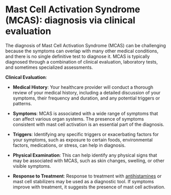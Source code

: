 <!--
source: gpt-3 + jph editing
tags: tests
-->

# Mast Cell Activation Syndrome (MCAS): diagnosis via clinical evaluation

The diagnosis of Mast Cell Activation Syndrome (MCAS) can be challenging because the symptoms can overlap with many other medical conditions, and there is no single definitive test to diagnose it. MCAS is typically diagnosed through a combination of clinical evaluation, laboratory tests, and sometimes specialized assessments.

**Clinical Evaluation**:

* **Medical History**: Your healthcare provider will conduct a thorough review of your medical history, including a detailed discussion of your symptoms, their frequency and duration, and any potential triggers or patterns.

* **Symptoms**: MCAS is associated with a wide range of symptoms that can affect various organ systems. The presence of symptoms consistent with mast cell activation is an essential part of the diagnosis.

* **Triggers**: Identifying any specific triggers or exacerbating factors for your symptoms, such as exposure to certain foods, environmental factors, medications, or stress, can help in diagnosis.

* **Physical Examination**: This can help identify any physical signs that may be associated with MCAS, such as skin changes, swelling, or other visible symptoms.

* **Response to Treatment**: Response to treatment with [antihistamines](../antihistamines/) or mast cell stabilizers may be used as a diagnostic tool. If symptoms improve with treatment, it suggests the presence of mast cell activation.
